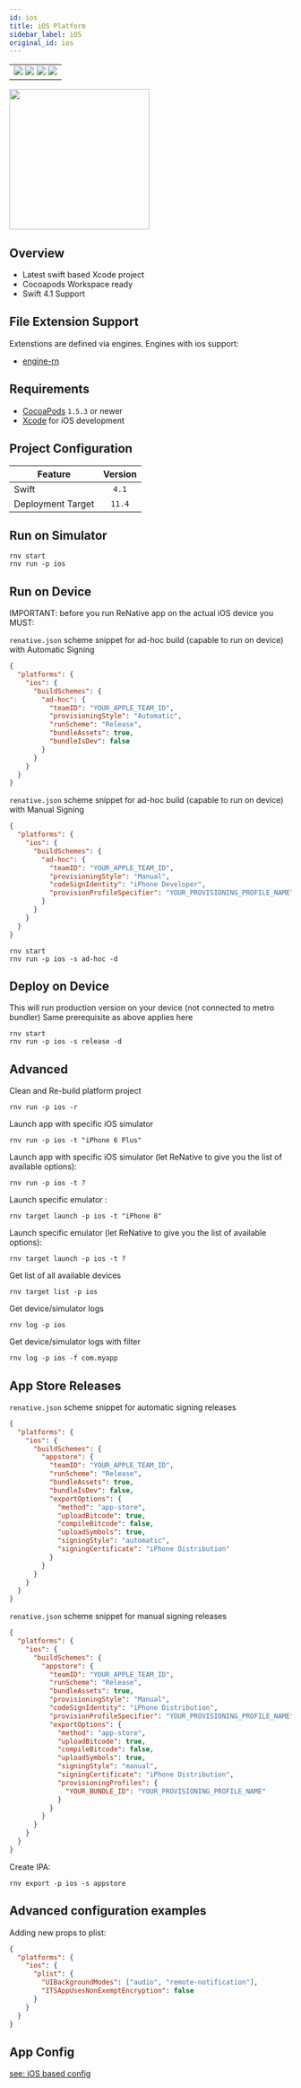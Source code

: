 ```yaml
---
id: ios
title: iOS Platform
sidebar_label: iOS
original_id: ios
---
```


<table>
  <tr>
  <td>
    <img src="https://img.shields.io/badge/Mac-yes-brightgreen.svg" />
    <img src="https://img.shields.io/badge/Windows-n/a-lightgrey.svg" />
    <img src="https://img.shields.io/badge/Linux-n/a-lightgrey.svg" />
    <img src="https://img.shields.io/badge/HostMode-n/a-lightgrey.svg" />
  </td>
  </tr>
</table>

<img className="platform-image" src="https://renative.org/img/rnv_ios.gif" height="250"/>

## Overview

- Latest swift based Xcode project
- Cocoapods Workspace ready
- Swift 4.1 Support

## File Extension Support

<!--EXTENSION_SUPPORT_START-->

Extenstions are defined via engines. Engines with ios support: 
- [engine-rn](../engines/engine-rn#extensions)

<!--EXTENSION_SUPPORT_END-->

## Requirements

- [CocoaPods](https://cocoapods.org) `1.5.3` or newer
- [Xcode](https://developer.apple.com/xcode/) for iOS development

## Project Configuration

| Feature           | Version |
| ----------------- | :-----: |
| Swift             |  `4.1`  |
| Deployment Target | `11.4`  |

## Run on Simulator

```
rnv start
rnv run -p ios
```

## Run on Device

IMPORTANT: before you run ReNative app on the actual iOS device you MUST:

`renative.json` scheme snippet for ad-hoc build (capable to run on device) with Automatic Signing

```json
{
  "platforms": {
    "ios": {
      "buildSchemes": {
        "ad-hoc": {
          "teamID": "YOUR_APPLE_TEAM_ID",
          "provisioningStyle": "Automatic",
          "runScheme": "Release",
          "bundleAssets": true,
          "bundleIsDev": false
        }
      }
    }
  }
}
```

`renative.json` scheme snippet for ad-hoc build (capable to run on device) with Manual Signing

```json
{
  "platforms": {
    "ios": {
      "buildSchemes": {
        "ad-hoc": {
          "teamID": "YOUR_APPLE_TEAM_ID",
          "provisioningStyle": "Manual",
          "codeSignIdentity": "iPhone Developer",
          "provisionProfileSpecifier": "YOUR_PROVISIONING_PROFILE_NAME"
        }
      }
    }
  }
}
```

```
rnv start
rnv run -p ios -s ad-hoc -d
```

## Deploy on Device

This will run production version on your device (not connected to metro bundler)
Same prerequisite as above applies here

```
rnv start
rnv run -p ios -s release -d
```

## Advanced

Clean and Re-build platform project

```
rnv run -p ios -r
```

Launch app with specific iOS simulator

```
rnv run -p ios -t "iPhone 6 Plus"
```

Launch app with specific iOS simulator (let ReNative to give you the list of available options):

```
rnv run -p ios -t ?
```

Launch specific emulator :

```
rnv target launch -p ios -t "iPhone 8"
```

Launch specific emulator (let ReNative to give you the list of available options):

```
rnv target launch -p ios -t ?
```

Get list of all available devices

```
rnv target list -p ios
```

Get device/simulator logs

```
rnv log -p ios
```

Get device/simulator logs with filter

```
rnv log -p ios -f com.myapp
```

## App Store Releases

`renative.json` scheme snippet for automatic signing releases

```json
{
  "platforms": {
    "ios": {
      "buildSchemes": {
        "appstore": {
          "teamID": "YOUR_APPLE_TEAM_ID",
          "runScheme": "Release",
          "bundleAssets": true,
          "bundleIsDev": false,
          "exportOptions": {
            "method": "app-store",
            "uploadBitcode": true,
            "compileBitcode": false,
            "uploadSymbols": true,
            "signingStyle": "automatic",
            "signingCertificate": "iPhone Distribution"
          }
        }
      }
    }
  }
}
```

`renative.json` scheme snippet for manual signing releases

```json
{
  "platforms": {
    "ios": {
      "buildSchemes": {
        "appstore": {
          "teamID": "YOUR_APPLE_TEAM_ID",
          "runScheme": "Release",
          "bundleAssets": true,
          "provisioningStyle": "Manual",
          "codeSignIdentity": "iPhone Distribution",
          "provisionProfileSpecifier": "YOUR_PROVISIONING_PROFILE_NAME",
          "exportOptions": {
            "method": "app-store",
            "uploadBitcode": true,
            "compileBitcode": false,
            "uploadSymbols": true,
            "signingStyle": "manual",
            "signingCertificate": "iPhone Distribution",
            "provisioningProfiles": {
              "YOUR_BUNDLE_ID": "YOUR_PROVISIONING_PROFILE_NAME"
            }
          }
        }
      }
    }
  }
}
```

Create IPA:

```
rnv export -p ios -s appstore
```

## Advanced configuration examples

Adding new props to plist:

```json
{
  "platforms": {
    "ios": {
      "plist": {
        "UIBackgroundModes": ["audio", "remote-notification"],
        "ITSAppUsesNonExemptEncryption": false
      }
    }
  }
}
```

## App Config

[see: iOS based config](../api/json-config.md#ios-props)
